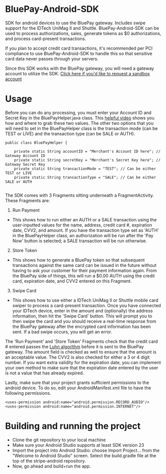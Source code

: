# BluePay-Android-SDK
SDK for android devices to use the BluePay gateway. Includes swipe support for the IDTech UniMag II and Shuttle.
BluePay-Android-SDK can be used to process authorizations, sales, generate tokens as $0 authorizations, and process card-present transactions.

If you plan to accept credit card transactions, it's recommended per PCI compliance to use BluePay-Android-SDK to handle this so that sensitive card data never passes through your servers.

Since this SDK works with the BluePay gateway, you will need a gateway account to utilize the SDK. [Click here if you'd like to request a sandbox account](https://www.bluepay.com/contact-us/request-sandbox-account/)

# Usage
Before you can do any processing, you must enter your Account ID and Secret Key in the BluePayHelper.java class. This [helpful video](https://www.bluepay.com/video/locating-your-bluepay-secret-key-and-account-id/?width=640&height=380) shows you how and where to grab these two values.
The other two options that you will need to set in the BluePayHelper class is the transaction mode (can be TEST or LIVE) and the transaction type (can be SALE or AUTH).
```
public class BluePayHelper {

    private static String accountID = "Merchant's Account ID here"; // Gateway Account ID
    private static String secretKey = "Merchant's Secret Key here"; // Gateway Secret Key
    private static String transactionMode = "TEST"; // Can be either TEST or LIVE
    private static String transactionType = "SALE"; // Can be either SALE or AUTH
    
```
    
The SDK comes with 3 Fragments sitting underneath a FragmentActivity. These Fragments are:

1) Run Payment
 - This shows how to run either an AUTH or a SALE transaction using the user-inputted values for the name, address, credit card #, expiration date, CVV2, and amount. If you have the transaction type set as 'AUTH' in the BluePayHelper class, an authorization will be run after the 'Pay Now' button is selected; a SALE transaction will be run otherwise.

2) Store Token
- This shows how to generate a BluePay token so that subsequent transactions against the same card can be issued in the future without having to ask your customer for their payment information again. From the BluePay side of things, this will run a $0.00 AUTH using the credit card, expiration date, and CVV2 entered on this Fragment.

3) Swipe Card
- This shows how to use either a IDTech UniMag II or Shuttle mobile card swiper to process a card-present transaction. Once you have connected your IDTech device, enter in the amount and (optionally) the address information, then hit the 'Swipe Card' button. This will prompt you to then swipe the card and you should receive a real-time response from the BluePay gateway after the encrypted card information has been sent. If a bad swipe occurs, you will get an error.

The 'Run Payment' and 'Store Token' Fragments check that the credit card # entered passes the [Luhn algorithm](https://en.wikipedia.org/wiki/Luhn_algorithm)  before it is sent to the BluePay gateway. The amount field is checked as well to ensure that the amount is an acceptable value. The CVV2 is also checked for either a 3 or 4 digit number. If you want extra validity for the expiration date, you can implement your own method to make sure that the expiration date entered by the user is not a value that has already expired. 

Lastly, make sure that your project grants sufficient permissions to the android device. To do so, edit your AndroidManifest.xml file to have the following permissions.

```
<uses-permission android:name="android.permission.RECORD_AUDIO"/>
<uses-permission android:name="android.permission.INTERNET"/>
  ````

# Building and running the project
- Clone the git repository to your local machine
- Make sure your Android Studio supports at least SDK version 23
- Import the project into Android Studio: choose Import Project... from the "Welcome to Android Studio" screen. Select the build.gradle file at the top of the stripe-android repository.
- Now, go ahead and build+run the app.

